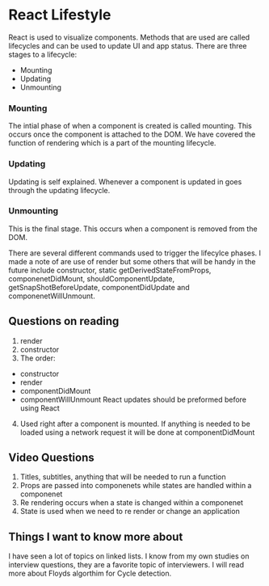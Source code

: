 # React Lifestyle
React is used to visualize components. Methods that are used are called lifecycles and can be used to update UI and app status. There are three stages to a lifecycle:
- Mounting 
- Updating
- Unmounting
 ### Mounting 
 The intial phase of when a component is created is called mounting. This occurs once the component is attached to the DOM. We have covered the function of rendering which is a part of the mounting lifecycle. 

 ### Updating 
 Updating is self explained. Whenever a component is updated in goes through the updating lifecycle. 

 ### Unmounting 
 This is the final stage. This occurs when a component is removed from the DOM. 

 There are several different commands used to trigger the lifecylce phases. I made a note of are use of render but some others that will be handy in the future include constructor, static getDerivedStateFromProps, componenetDidMount, shouldComponentUpdate, getSnapShotBeforeUpdate, componentDidUpdate and componenetWillUnmount. 
 
## Questions on reading
 1) render
 2) constructor
 3) The order:
 - constructor
 - render
 - componentDidMount
 - componentWillUnmount
 React updates should be preformed before using React 
 4) Used right after a component is mounted. If anything is needed to be loaded using a network request it will be done at componentDidMount

 ## Video Questions
1) Titles, subtitles, anything that will be needed to run a function 
2) Props are passed into componenets while states are handled within a componenet
3) Re rendering occurs when a state is changed within a componenet
4) State is used when we need to re render or change an application 

 ## Things I want to know more about
 I have seen a lot of topics on linked lists. I know from my own studies on interview questions, they are a favorite topic of interviewers. I will read more about Floyds algorthim for Cycle detection. 